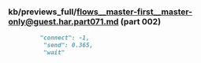 ### kb/previews_full/flows__master-first__master-only@guest.har.part071.md (part 002)

```md
         "connect": -1,
          "send": 0.365,
          "wait"
```

```
